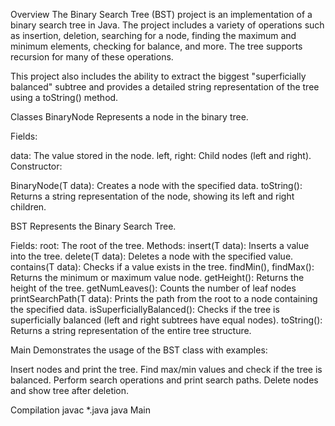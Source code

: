 Overview
The Binary Search Tree (BST) project is an implementation of a binary search tree in Java. The project includes a variety of operations such as insertion, deletion, searching for a node, finding the maximum and minimum elements, checking for balance, and more. The tree supports recursion for many of these operations.

This project also includes the ability to extract the biggest "superficially balanced" subtree and provides a detailed string representation of the tree using a toString() method.

Classes
BinaryNode<T>
Represents a node in the binary tree.

Fields:

data: The value stored in the node.
left, right: Child nodes (left and right).
Constructor:

BinaryNode(T data): Creates a node with the specified data.
toString(): Returns a string representation of the node, showing its left and right children.

BST<T>
Represents the Binary Search Tree.

Fields:
root: The root of the tree.
Methods:
insert(T data): Inserts a value into the tree.
delete(T data): Deletes a node with the specified value.
contains(T data): Checks if a value exists in the tree.
findMin(), findMax(): Returns the minimum or maximum value node.
getHeight(): Returns the height of the tree.
getNumLeaves(): Counts the number of leaf nodes
printSearchPath(T data): Prints the path from the root to a node containing the specified data.
isSuperficiallyBalanced(): Checks if the tree is superficially balanced (left and right subtrees have equal nodes).
toString(): Returns a string representation of the entire tree structure.

Main
Demonstrates the usage of the BST class with examples:

Insert nodes and print the tree.
Find max/min values and check if the tree is balanced.
Perform search operations and print search paths.
Delete nodes and show tree after deletion.

Compilation 
javac *.java
java Main
